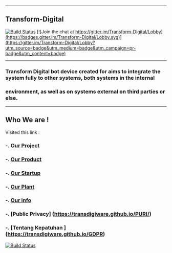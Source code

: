 __________________
## Transform-Digital
[![Build Status](https://travis-ci.org/github/opensource.guide.svg?branch=master)](https://travis-ci.org/github/opensource.guide) [![Join the chat at https://gitter.im/Transform-Digital/Lobby](https://badges.gitter.im/Transform-Digital/Lobby.svg)](https://gitter.im/Transform-Digital/Lobby?utm_source=badge&utm_medium=badge&utm_campaign=pr-badge&utm_content=badge)
***
### Transform Digital  bot device created for aims to integrate the system fully to other systems, both systems in the internal
### environment, as well as on systems external on third parties or else. 
---

## Who We are !
Visited this link : 
### -. [Our Project](https://transfromdigital.github.io/about/) 
### -. [Our Product](https://takasimura.mybigcommerce.com/)
### -. [Our Startup](https://angel.co/indonesia-transform-education)
### -. [Our Plant](https://www.f6s.com/mayakarya)
### -. [Our info](https://www.crunchbase.com/organization/the-amh-news-syndicate)
### -. [Public  Privacy] (https://transdigiware.github.io/PURI/)
###  -. [Tentang Kepatuhan ] (https://transdigiware.github.io/GDPR)
[![Build Status](https://travis-ci.org/transdigiware/Transform-Digital.svg?branch=master)](https://travis-ci.org/transdigiware/Transform-Digital)
